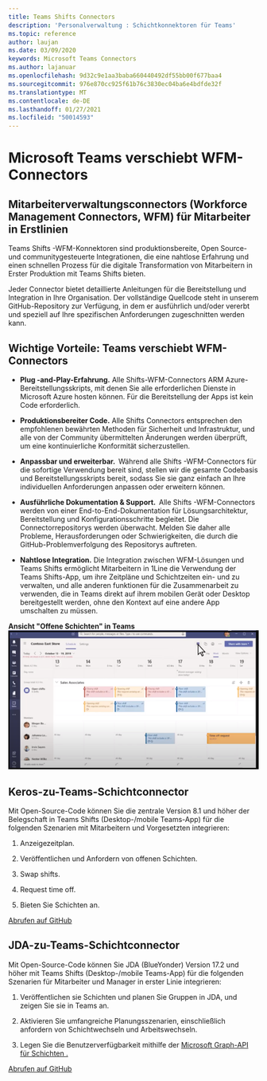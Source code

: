 ```yaml
---
title: Teams Shifts Connectors
description: 'Personalverwaltung : Schichtkonnektoren für Teams'
ms.topic: reference
author: laujan
ms.date: 03/09/2020
keywords: Microsoft Teams Connectors
ms.author: lajanuar
ms.openlocfilehash: 9d32c9e1aa3baba660440492df55bb00f677baa4
ms.sourcegitcommit: 976e870cc925f61b76c3830ec04ba6e4bdfde32f
ms.translationtype: MT
ms.contentlocale: de-DE
ms.lasthandoff: 01/27/2021
ms.locfileid: "50014593"
---
```

# <a name="microsoft-teams-shifts-wfm-connectors"></a>Microsoft Teams verschiebt WFM-Connectors  

## <a name="workforce-management-connectors-wfm-for-firstline-workers"></a>Mitarbeiterverwaltungsconnectors (Workforce Management Connectors, WFM) für Mitarbeiter in Erstlinien 

Teams Shifts -WFM-Konnektoren sind produktionsbereite, Open Source- und communitygesteuerte Integrationen, die eine nahtlose Erfahrung und einen schnellen Prozess für die digitale Transformation von Mitarbeitern in Erster Produktion mit Teams Shifts bieten. 

Jeder Connector bietet detaillierte Anleitungen für die Bereitstellung und Integration in Ihre Organisation. Der vollständige Quellcode steht in unserem GitHub-Repository zur Verfügung, in dem er ausführlich und/oder vererbt und speziell auf Ihre spezifischen Anforderungen zugeschnitten werden kann.

## <a name="key-benefits-teams-shifts-wfm-connectors"></a>Wichtige Vorteile: Teams verschiebt WFM-Connectors

* **Plug -and-Play-Erfahrung.** Alle Shifts-WFM-Connectors ARM Azure-Bereitstellungsskripts, mit denen Sie alle erforderlichen Dienste in Microsoft Azure hosten können. Für die Bereitstellung der Apps ist kein Code erforderlich.

* **Produktionsbereiter Code.** Alle Shifts Connectors entsprechen den empfohlenen bewährten Methoden für Sicherheit und Infrastruktur, und alle von der Community übermittelten Änderungen werden überprüft, um eine kontinuierliche Konformität sicherzustellen.

* **Anpassbar und erweiterbar.**  Während alle Shifts -WFM-Connectors für die sofortige Verwendung bereit sind, stellen wir die gesamte Codebasis und Bereitstellungsskripts bereit, sodass Sie sie ganz einfach an Ihre individuellen Anforderungen anpassen oder erweitern können.

* **Ausführliche Dokumentation & Support.**  Alle Shifts -WFM-Connectors werden von einer End-to-End-Dokumentation für Lösungsarchitektur, Bereitstellung und Konfigurationsschritte begleitet. Die Connectorrepositorys werden überwacht. Melden Sie daher alle Probleme, Herausforderungen oder Schwierigkeiten, die durch die GitHub-Problemverfolgung des Repositorys auftreten.

* **Nahtlose Integration.** Die Integration zwischen WFM-Lösungen und Teams Shifts ermöglicht Mitarbeitern in 1Line die Verwendung der Teams Shifts-App, um ihre Zeitpläne und Schichtzeiten ein- und zu verwalten, und alle anderen funktionen für die Zusammenarbeit zu verwenden, die in Teams direkt auf ihrem mobilen Gerät oder Desktop bereitgestellt werden, ohne den Kontext auf eine andere App umschalten zu müssen.

**Ansicht "Offene Schichten" in Teams**  
![Offene Schichten in Teams](../assets/images/teams-open-shifts-view.png)

## <a name="kronos-to-teams-shifts-connector"></a>Keros-zu-Teams-Schichtconnector

Mit Open-Source-Code können Sie die zentrale Version 8.1 und höher der Belegschaft in Teams Shifts (Desktop-/mobile Teams-App) für die folgenden Szenarien mit Mitarbeitern und Vorgesetzten integrieren:

1. Anzeigezeitplan.

1. Veröffentlichen und Anfordern von offenen Schichten.

1. Swap shifts.

1. Request time off.

1. Bieten Sie Schichten an.

[Abrufen auf GitHub]( https://aka.ms/KronosShiftsConnector)

## <a name="jda-to-teams-shifts-connector"></a>JDA-zu-Teams-Schichtconnector

Mit Open-Source-Code können Sie JDA (BlueYonder) Version 17.2 und höher mit Teams Shifts (Desktop-/mobile Teams-App) für die folgenden Szenarien für Mitarbeiter und Manager in erster Linie integrieren:

1. Veröffentlichen sie Schichten und planen Sie Gruppen in JDA, und zeigen Sie sie in Teams an.

1. Aktivieren Sie umfangreiche Planungsszenarien, einschließlich anfordern von Schichtwechseln und Arbeitswechseln.

1. Legen Sie die Benutzerverfügbarkeit mithilfe der [Microsoft Graph-API für Schichten .](/graph/api/resources/shift?view=graph-rest-beta)

[Abrufen auf GitHub](https://aka.ms/JDAShiftsConnector)</br></br>
